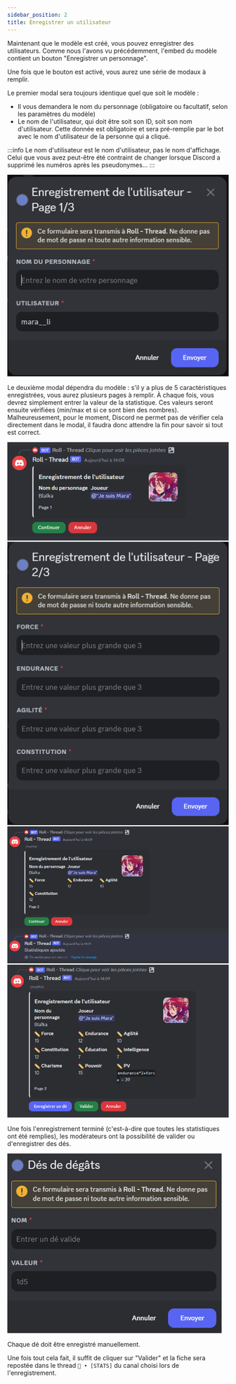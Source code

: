 ```yaml
---
sidebar_position: 2
title: Enregistrer un utilisateur
---
```


Maintenant que le modèle est créé, vous pouvez enregistrer des utilisateurs. Comme nous l'avons vu précédemment, l'embed du modèle contient un bouton "Enregistrer un personnage".

Une fois que le bouton est activé, vous aurez une série de modaux à remplir.

Le premier modal sera toujours identique quel que soit le modèle :
- Il vous demandera le nom du personnage (obligatoire ou facultatif, selon les paramètres du modèle)
- Le nom de l'utilisateur, qui doit être soit son ID, soit son nom d'utilisateur. Cette donnée est obligatoire et sera pré-remplie par le bot avec le nom d'utilisateur de la personne qui a cliqué.

:::info
Le nom d'utilisateur est le nom d'utilisateur, pas le nom d'affichage. Celui que vous avez peut-être été contraint de changer lorsque Discord a supprimé les numéros après les pseudonymes...
:::

![Page_1](/assets/register/register_user_P1.png)

Le deuxième modal dépendra du modèle : s'il y a plus de 5 caractéristiques enregistrées, vous aurez plusieurs pages à remplir. À chaque fois, vous devrez simplement entrer la valeur de la statistique. Ces valeurs seront ensuite vérifiées (min/max et si ce sont bien des nombres). Malheureusement, pour le moment, Discord ne permet pas de vérifier cela directement dans le modal, il faudra donc attendre la fin pour savoir si tout est correct.

![Page_2](/assets/register/register_user_P2_Embed.png)
![Page_2_modal](/assets/register/register_user_P2_Modal.png)
![Page_3_Embed](/assets/register/register_user_P3_Embed.png)
![Fin](/assets/register/register_user_Fin_embed.png)

Une fois l'enregistrement terminé (c'est-à-dire que toutes les statistiques ont été remplies), les modérateurs ont la possibilité de valider ou d'enregistrer des dés.

![modal_dice](/assets/register/register_dice_modal.png)

Chaque dé doit être enregistré manuellement.

Une fois tout cela fait, il suffit de cliquer sur "Valider" et la fiche sera repostée dans le thread `📝 • [STATS]` du canal choisi lors de l'enregistrement.